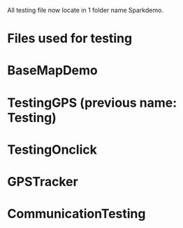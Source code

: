 All testing file now locate in 1 folder name Sparkdemo. 


# Files used for testing
# BaseMapDemo
# TestingGPS (previous name: Testing)
# TestingOnclick
# GPSTracker 
# CommunicationTesting
